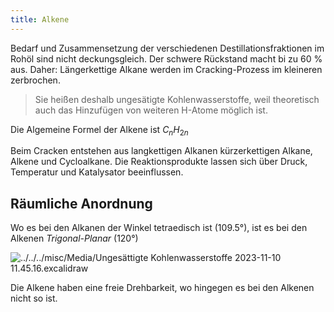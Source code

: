 ```yaml
---
title: Alkene
---
```

Bedarf und Zusammensetzung der verschiedenen Destillationsfraktionen im Rohöl sind nicht deckungsgleich. Der schwere Rückstand macht bi zu $60$ % aus. Daher: Längerkettige Alkane werden im Cracking-Prozess im kleineren zerbrochen. 

> Sie heißen deshalb ungesätigte Kohlenwasserstoffe, weil theoretisch auch das Hinzufügen von weiteren H-Atome möglich ist. 


Die Algemeine Formel der Alkene ist $C_{n}H_{2n}$

Beim Cracken entstehen aus langkettigen Alkanen kürzerkettigen Alkane, Alkene und Cycloalkane. Die Reaktionsprodukte lassen sich über Druck, Temperatur und Katalysator beeinflussen. 

 
## Räumliche Anordnung  

Wo es bei den Alkanen der Winkel tetraedisch ist (109.5°), ist es bei den Alkenen *Trigonal-Planar* (120°)

![../../../misc/Media/Ungesättigte Kohlenwasserstoffe 2023-11-10 11.45.16.excalidraw](../../../../docs/images/Unges%C3%A4ttigte%20Kohlenwasserstoffe%202023-11-10%2011.45.16.svg)

Die Alkene haben eine freie Drehbarkeit, wo hingegen es bei den Alkenen nicht so ist. 

